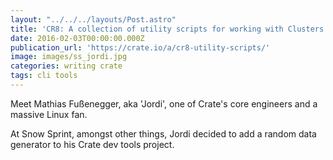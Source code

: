 ```yaml
---
layout: "../../../layouts/Post.astro"
title: 'CR8: A collection of utility scripts for working with Clusters '
date: 2016-02-03T00:00:00.000Z
publication_url: 'https://crate.io/a/cr8-utility-scripts/'
image: images/ss_jordi.jpg
categories: writing crate
tags: cli tools
---
```


Meet Mathias Fußenegger, aka 'Jordi', one of Crate's core engineers and a massive Linux fan.

At Snow Sprint, amongst other things, Jordi decided to add a random data generator to his Crate dev tools project.
